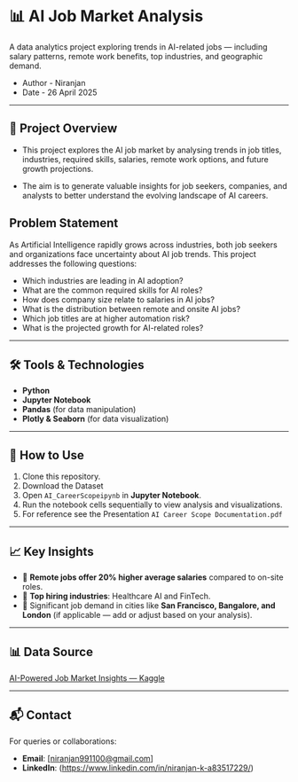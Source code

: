 # 📊 AI Job Market Analysis

A data analytics project exploring trends in AI-related jobs — including salary patterns, remote work benefits, top industries, and geographic demand.
- Author - Niranjan
- Date - 26 April 2025
---

## 📌 Project Overview
-	This project explores the AI job market by analysing trends in job titles, industries, required skills, salaries, remote work options, and future growth projections.

-	The aim is to generate valuable insights for job seekers, companies, and analysts to better understand the evolving landscape of AI careers.

## Problem Statement
As Artificial Intelligence rapidly grows across industries, both job seekers and organizations face uncertainty about AI job trends.
This project addresses the following questions:
- Which industries are leading in AI adoption?
- What are the common required skills for AI roles?
- How does company size relate to salaries in AI jobs?
- What is the distribution between remote and onsite AI jobs?
- Which job titles are at higher automation risk?
- What is the projected growth for AI-related roles?



---

## 🛠️ Tools & Technologies
- **Python**
- **Jupyter Notebook**
- **Pandas** (for data manipulation)
- **Plotly & Seaborn** (for data visualization)

---

## 📂 How to Use
1. Clone this repository.
2. Download the Dataset 
3. Open `AI_CareerScopeipynb` in **Jupyter Notebook**.
4. Run the notebook cells sequentially to view analysis and visualizations.
5. For reference see the Presentation `AI Career Scope Documentation.pdf`

---

## 📈 Key Insights
- 📌 **Remote jobs offer 20% higher average salaries** compared to on-site roles.
- 📌 **Top hiring industries**: Healthcare AI and FinTech.
- 📌 Significant job demand in cities like **San Francisco, Bangalore, and London** (if applicable — add or adjust based on your analysis).

---

## 📊 Data Source
[AI-Powered Job Market Insights — Kaggle](https://www.kaggle.com/datasets/uom190346a/ai-powered-job-market-insights)

---

## 📬 Contact
For queries or collaborations:
- **Email**: [niranjan991100@gmail.com]
- **LinkedIn**: (https://www.linkedin.com/in/niranjan-k-a83517229/)

